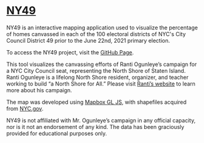 # [NY49](https://samleblanc.github.io/NY49/)

NY49 is an interactive mapping application used to visualize the percentage of homes canvassed in each of the 100 electoral districts of NYC's City Council District 49 prior to the June 22nd, 2021 primary election.  

To access the NY49 project, visit the [GitHub Page](https://samleblanc.github.io/NY49/).

This tool visualizes the canvassing efforts of Ranti Ogunleye’s campaign for a NYC City Council seat, representing the North Shore of Staten Island. Ranti Ogunleye is a lifelong North Shore resident, organizer, and teacher working to build “a North Shore for All.” Please visit [Ranti’s website](https://www.ranti4si.com) to learn more about his campaign. 

The map was developed using [Mapbox GL JS](https://www.mapbox.com/mapbox-gljs), with shapefiles acquired from [NYC.gov](https://www1.nyc.gov/site/planning/data-maps/open-data/districts-download-metadata.page).

NY49 is not affiliated with Mr. Ogunleye’s campaign in any official capacity, nor is it not an endorsement of any kind. The data has been graciously provided for educational purposes only. 
